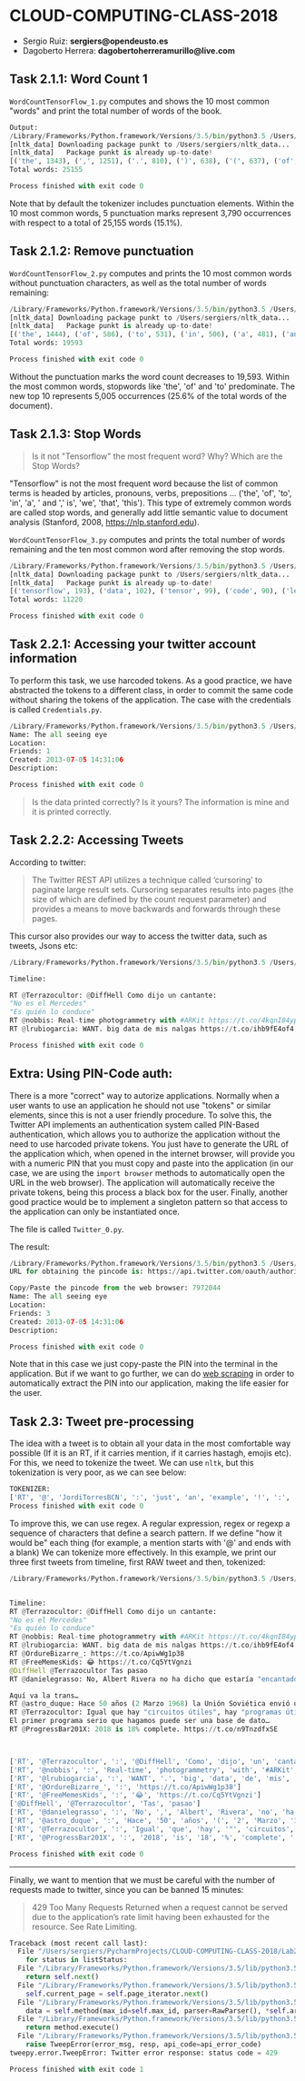 # CLOUD-COMPUTING-CLASS-2018
 
* Sergio Ruiz: __sergiers@opendeusto.es__
* Dagoberto Herrera: __dagobertoherreramurillo@live.com__

## Task 2.1.1: Word Count 1
`WordCountTensorFlow_1.py` computes and shows the 10 most common "words" and print the total number of words of the book.

```python
Output:
/Library/Frameworks/Python.framework/Versions/3.5/bin/python3.5 /Users/sergiers/PycharmProjects/CLOUD-COMPUTING-CLASS-2018/Lab2/WordCountTensorFlow_1.py
[nltk_data] Downloading package punkt to /Users/sergiers/nltk_data...
[nltk_data]   Package punkt is already up-to-date!
[('the', 1343), (',', 1251), ('.', 810), (')', 638), ('(', 637), ('of', 586), ('to', 491), ('a', 468), (':', 454), ('in', 417)]
Total words: 25155

Process finished with exit code 0
```

Note that by default the tokenizer includes punctuation elements. Within the 10 most common words, 5 punctuation marks represent 3,790 occurrences with respect to a total of 25,155 words (15.1%).



## Task 2.1.2: Remove punctuation 
`WordCountTensorFlow_2.py` computes and prints the 10 most common words without punctuation characters, as well as the total number of words remaining:

```python
/Library/Frameworks/Python.framework/Versions/3.5/bin/python3.5 /Users/sergiers/PycharmProjects/CLOUD-COMPUTING-CLASS-2018/Lab2/WordCountTensorFlow_1.py
[nltk_data] Downloading package punkt to /Users/sergiers/nltk_data...
[nltk_data]   Package punkt is already up-to-date!
[('the', 1444), ('of', 586), ('to', 531), ('in', 506), ('a', 481), ('and', 346), ('is', 289), ('we', 279), ('that', 275), ('this', 268)]
Total words: 19593

Process finished with exit code 0
```
Without the punctuation marks the word count decreases to 19,593. Within the most common words, stopwords like 'the', 'of' and 'to' predominate. The new top 10 represents 5,005 occurrences (25.6% of the total words of the document).

## Task 2.1.3: Stop Words

> Is it not "Tensorflow" the most frequent word? Why? Which are the Stop Words?

"Tensorflow" is not the most frequent word because the list of common terms is headed by articles, pronouns, verbs, prepositions ... ('the', 'of', 'to', 'in', 'a', ' and ',' is', 'we', 'that', 'this'). This type of extremely common words are called stop words, and generally add little semantic value to document analysis (Stanford, 2008, https://nlp.stanford.edu).


`WordCountTensorFlow_3.py` computes and prints the total number of words remaining and the ten most common word after removing the stop words.

```python
/Library/Frameworks/Python.framework/Versions/3.5/bin/python3.5 /Users/sergiers/PycharmProjects/CLOUD-COMPUTING-CLASS-2018/Lab2/WordCountTensorFlow_3.py
[nltk_data] Downloading package punkt to /Users/sergiers/nltk_data...
[nltk_data]   Package punkt is already up-to-date!
[('tensorflow', 193), ('data', 102), ('tensor', 99), ('code', 90), ('learning', 81), ('function', 74), ('one', 73), ('use', 65), ('example', 64), ('available', 63)]
Total words: 11220

Process finished with exit code 0
```



## Task 2.2.1: Accessing your twitter account information



To perform this task, we use harcoded tokens. As a good practice, we have abstracted the tokens to a different class, in order to commit the same code without sharing the tokens of the application. The case with the credentials is called `Credentials.py`.


```python
/Library/Frameworks/Python.framework/Versions/3.5/bin/python3.5 /Users/sergiers/PycharmProjects/CLOUD-COMPUTING-CLASS-2018/Lab2/Twitter_1.py
Name: The all seeing eye
Location: 
Friends: 1
Created: 2013-07-05 14:31:06
Description: 

Process finished with exit code 0
```


> Is the data printed correctly? Is it yours? The information is mine and it is printed correctly.


## Task 2.2.2: Accessing Tweets

According to twitter:
> The Twitter REST API utilizes a technique called ‘cursoring’ to paginate 
large result sets. Cursoring separates results into pages (the size of which are defined by the count 
request parameter) and provides a means to move backwards and forwards through these pages.

This cursor also provides our way to access the twitter data, such as tweets, Jsons etc:


```python
/Library/Frameworks/Python.framework/Versions/3.5/bin/python3.5 /Users/sergiers/PycharmProjects/CLOUD-COMPUTING-CLASS-2018/Lab2/Twitter_2.py

Timeline: 

RT @Terrazocultor: @DiffHell Como dijo un cantante:
"No es el Mercedes"
"Es quién lo conduce"
RT @nobbis: Real-time photogrammetry with #ARKit https://t.co/4kqnI84ypa
RT @lrubiogarcia: WANT. big data de mis nalgas https://t.co/ihb9fE4of4

Process finished with exit code 0
```



## Extra: Using PIN-Code auth:

There is a more "correct" way to autorize applications. Normally when a user wants to use an application he should not use "tokens" or similar elements, since this is not a user friendly procedure. To solve this, the Twitter API implements an authentication system called PIN-Based authentication, which allows you to authorize the application without the need to use harcoded private tokens. You just have to generate the URL of the application which, when opened in the internet browser, will provide you with a numeric PIN that you must copy and paste into the application (in our case, we are using the `import browser` methods to automatically open the URL in the web browser). The application will automatically receive the private tokens, being this process a black box for the user. Finally, another good practice would be to implement a singleton pattern so that access to the application can only be instantiated once.

The file is called `Twitter_0.py`.



The result:
```python
/Library/Frameworks/Python.framework/Versions/3.5/bin/python3.5 /Users/sergiers/PycharmProjects/CLOUD-COMPUTING-CLASS-2018/Lab2/Twitter_0.py
URL for obtaining the pincode is: https://api.twitter.com/oauth/authorize?oauth_token=uQci4gAAAAAAToKjAAABYhTiews

Copy/Paste the pincode from the web browser: 7972044
Name: The all seeing eye
Location: 
Friends: 3
Created: 2013-07-05 14:31:06
Description: 

Process finished with exit code 0
```

Note that in this case we just copy-paste the PIN into the terminal in the application. But if we want to go further, we can do [web scraping](https://en.wikipedia.org/wiki/Web_scraping) in order to automatically extract the PIN into our application, making the life easier for the user.

## Task 2.3: Tweet pre-processing

The idea with a tweet is to obtain all your data in the most comfortable way possible (If it is an RT, 
if it carries mention, if it carries hastagh, emojis etc). For this, we need to tokenize the tweet. We can 
use `nltk`, but this tokenization is very poor, as we can see below:

```python
TOKENIZER: 
['RT', '@', 'JordiTorresBCN', ':', 'just', 'an', 'example', '!', ':', 'D', 'http', ':', '//JordiTorres.Barcelona', '#', 'masterMEI']
Process finished with exit code 0
```

To improve this, we can use regex. A regular expression, regex or regexp a sequence of characters that define a search pattern. If we define "how it would be" each thing (for example, a mention starts with '@' and ends with a blank) We can tokenize more effectively. In this example, we print our three first tweets from timeline, first RAW tweet and then, tokenized:


```python
/Library/Frameworks/Python.framework/Versions/3.5/bin/python3.5 /Users/sergiers/PycharmProjects/CLOUD-COMPUTING-CLASS-2018/Lab2/Twitter_2.py


Timeline: 
RT @Terrazocultor: @DiffHell Como dijo un cantante:
"No es el Mercedes"
"Es quién lo conduce"
RT @nobbis: Real-time photogrammetry with #ARKit https://t.co/4kqnI84ypa
RT @lrubiogarcia: WANT. big data de mis nalgas https://t.co/ihb9fE4of4
RT @OrdureBizarre_: https://t.co/ApiwWg1p38
RT @FreeMemesKids: 😂 https://t.co/Cq5YtVgnzi
@DiffHell @Terrazocultor Tas pasao
RT @danielegrasso: No, Albert Rivera no ha dicho que estaría "encantado de liderar el movimiento transversal" feminista. 

Aquí va la trans…
RT @astro_duque: Hace 50 años (2 Marzo 1968) la Unión Soviética envió una nave Saiús a la Luna con un maniquí (parecido a Gagarin😆) para es…
RT @Terrazocultor: Igual que hay "circuitos útiles", hay "programas útiles"
El primer programa serio que hagamos puede ser una base de dato…
RT @ProgressBar201X: 2018 is 18% complete. https://t.co/n9TnzdfxSE



['RT', '@Terrazocultor', ':', '@DiffHell', 'Como', 'dijo', 'un', 'cantante', ':', '"', 'No', 'es', 'el', 'Mercedes', '"', '"', 'Es', 'quién', 'lo', 'conduce', '"']
['RT', '@nobbis', ':', 'Real-time', 'photogrammetry', 'with', '#ARKit', 'https://t.co/4kqnI84ypa']
['RT', '@lrubiogarcia', ':', 'WANT', '.', 'big', 'data', 'de', 'mis', 'nalgas', 'https://t.co/ihb9fE4of4']
['RT', '@OrdureBizarre_', ':', 'https://t.co/ApiwWg1p38']
['RT', '@FreeMemesKids', ':', '😂', 'https://t.co/Cq5YtVgnzi']
['@DiffHell', '@Terrazocultor', 'Tas', 'pasao']
['RT', '@danielegrasso', ':', 'No', ',', 'Albert', 'Rivera', 'no', 'ha', 'dicho', 'que', 'estaría', '"', 'encantado', 'de', 'liderar', 'el', 'movimiento', 'transversal', '"', 'feminista', '.', 'Aquí', 'va', 'la', 'trans', '…']
['RT', '@astro_duque', ':', 'Hace', '50', 'años', '(', '2', 'Marzo', '1968', ')', 'la', 'Unión', 'Soviética', 'envió', 'una', 'nave', 'Saiús', 'a', 'la', 'Luna', 'con', 'un', 'maniquí', '(', 'parecido', 'a', 'Gagarin', '😆', ')', 'para', 'es', '…']
['RT', '@Terrazocultor', ':', 'Igual', 'que', 'hay', '"', 'circuitos', 'útiles', '"', ',', 'hay', '"', 'programas', 'útiles', '"', 'El', 'primer', 'programa', 'serio', 'que', 'hagamos', 'puede', 'ser', 'una', 'base', 'de', 'dato', '…']
['RT', '@ProgressBar201X', ':', '2018', 'is', '18', '%', 'complete', '.', 'https://t.co/n9TnzdfxSE']

Process finished with exit code 0
```

___

Finally, we want to mention that we must be careful with the number of requests made to twitter, since you can be banned 15 minutes:

> 429	Too Many Requests	Returned when a request cannot be served due to the application’s rate limit having been exhausted for  the resource. See Rate Limiting.


```python
Traceback (most recent call last):
  File "/Users/sergiers/PycharmProjects/CLOUD-COMPUTING-CLASS-2018/Lab2/Twitter_2.py", line 27, in <module>
    for status in listStatus:
  File "/Library/Frameworks/Python.framework/Versions/3.5/lib/python3.5/site-packages/tweepy/cursor.py", line 49, in __next__
    return self.next()
  File "/Library/Frameworks/Python.framework/Versions/3.5/lib/python3.5/site-packages/tweepy/cursor.py", line 197, in next
    self.current_page = self.page_iterator.next()
  File "/Library/Frameworks/Python.framework/Versions/3.5/lib/python3.5/site-packages/tweepy/cursor.py", line 108, in next
    data = self.method(max_id=self.max_id, parser=RawParser(), *self.args, **self.kargs)
  File "/Library/Frameworks/Python.framework/Versions/3.5/lib/python3.5/site-packages/tweepy/binder.py", line 250, in _call
    return method.execute()
  File "/Library/Frameworks/Python.framework/Versions/3.5/lib/python3.5/site-packages/tweepy/binder.py", line 234, in execute
    raise TweepError(error_msg, resp, api_code=api_error_code)
tweepy.error.TweepError: Twitter error response: status code = 429

Process finished with exit code 1
```

